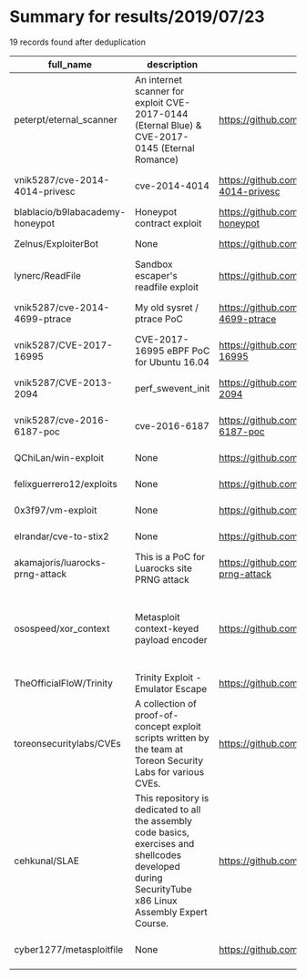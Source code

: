
# Summary for results/2019/07/23
    
19 records found after deduplication

| full_name | description | html_url | matched_list | matched_count | pushed_at | size | stargazers_count | language | forks_count | vul_ids |
|---------------------------------|--------------------------------------------------------------------------------------------------------------------------------------------------------|----------------------------------------------------|-----------------------------------------------------------------------------|-----------------|---------------------------|--------|--------------------|------------|---------------|------------------------------------|
| peterpt/eternal_scanner | An internet scanner for exploit CVE-2017-0144 (Eternal Blue) & CVE-2017-0145 (Eternal Romance) | https://github.com/peterpt/eternal_scanner | ['exploit'] | 1 | 2019-07-23 19:24:01+00:00 | 111 | 278 | Shell | 112 | ['CVE-2017-0144', 'CVE-2017-0145'] |
| vnik5287/cve-2014-4014-privesc | cve-2014-4014 | https://github.com/vnik5287/cve-2014-4014-privesc | ['cve-2'] | 1 | 2019-07-23 12:27:22+00:00 | 1 | 1 | C | 0 | ['CVE-2014-4014'] |
| blablacio/b9labacademy-honeypot | Honeypot contract exploit | https://github.com/blablacio/b9labacademy-honeypot | ['exploit'] | 1 | 2019-07-23 19:49:36+00:00 | 0 | 0 | | 0 | [] |
| Zelnus/ExploiterBot | None | https://github.com/Zelnus/ExploiterBot | ['exploit'] | 1 | 2019-07-23 19:41:32+00:00 | 0 | 0 | | 0 | [] |
| lynerc/ReadFile | Sandbox escaper's readfile exploit | https://github.com/lynerc/ReadFile | ['exploit'] | 1 | 2019-07-23 13:48:50+00:00 | 252 | 0 | | 0 | [] |
| vnik5287/cve-2014-4699-ptrace | My old sysret / ptrace PoC | https://github.com/vnik5287/cve-2014-4699-ptrace | ['cve poc', 'cve-2'] | 2 | 2019-07-23 12:41:12+00:00 | 1 | 0 | C | 0 | ['CVE-2014-4699'] |
| vnik5287/CVE-2017-16995 | CVE-2017-16995 eBPF PoC for Ubuntu 16.04 | https://github.com/vnik5287/CVE-2017-16995 | ['cve poc', 'cve-2'] | 2 | 2019-07-23 12:37:41+00:00 | 1 | 1 | C | 0 | ['CVE-2017-16995'] |
| vnik5287/CVE-2013-2094 | perf_swevent_init | https://github.com/vnik5287/CVE-2013-2094 | ['cve-2'] | 1 | 2019-07-23 12:33:08+00:00 | 1 | 0 | C | 0 | ['CVE-2013-2094'] |
| vnik5287/cve-2016-6187-poc | cve-2016-6187 | https://github.com/vnik5287/cve-2016-6187-poc | ['cve poc', 'cve-2'] | 2 | 2019-07-23 12:30:19+00:00 | 2 | 3 | C | 1 | ['CVE-2016-6187'] |
| QChiLan/win-exploit | None | https://github.com/QChiLan/win-exploit | ['exploit'] | 1 | 2019-07-23 02:22:20+00:00 | 230161 | 0 | C | 0 | [] |
| felixguerrero12/exploits | None | https://github.com/felixguerrero12/exploits | ['exploit'] | 1 | 2019-07-23 19:24:05+00:00 | 10 | 2 | Python | 1 | [] |
| 0x3f97/vm-exploit | None | https://github.com/0x3f97/vm-exploit | ['exploit'] | 1 | 2019-07-23 02:55:00+00:00 | 19 | 0 | C | 1 | [] |
| elrandar/cve-to-stix2 | None | https://github.com/elrandar/cve-to-stix2 | ['cve-2'] | 1 | 2019-07-23 09:12:26+00:00 | 7 | 0 | Python | 0 | [] |
| akamajoris/luarocks-prng-attack | This is a PoC for Luarocks site PRNG attack | https://github.com/akamajoris/luarocks-prng-attack | ['attack poc'] | 1 | 2019-07-23 10:47:42+00:00 | 3 | 9 | Go | 1 | [] |
| osospeed/xor_context | Metasploit context-keyed payload encoder | https://github.com/osospeed/xor_context | ['metasploit module OR metasploit payload', 'metasploit module OR payload'] | 2 | 2019-07-23 08:02:01+00:00 | 4 | 0 | Ruby | 1 | [] |
| TheOfficialFloW/Trinity | Trinity Exploit - Emulator Escape | https://github.com/TheOfficialFloW/Trinity | ['exploit'] | 1 | 2019-07-23 13:41:58+00:00 | 179 | 374 | C | 42 | [] |
| toreonsecuritylabs/CVEs | A collection of proof-of-concept exploit scripts written by the team at Toreon Security Labs for various CVEs. | https://github.com/toreonsecuritylabs/CVEs | ['exploit'] | 1 | 2019-07-23 06:12:50+00:00 | 15 | 0 | Python | 1 | [] |
| cehkunal/SLAE | This repository is dedicated to all the assembly code basics, exercises and shellcodes developed during SecurityTube x86 Linux Assembly Expert Course. | https://github.com/cehkunal/SLAE | ['shellcode'] | 1 | 2019-07-23 16:31:34+00:00 | 95 | 0 | Assembly | 2 | [] |
| cyber1277/metasploitfile | None | https://github.com/cyber1277/metasploitfile | ['metasploit module OR payload'] | 1 | 2019-07-23 22:11:51+00:00 | 0 | 0 | | 0 | [] |
